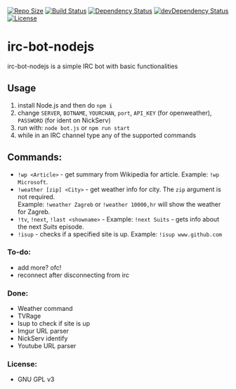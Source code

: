 [![Repo Size](https://reposs.herokuapp.com/?path=precla/irc-bot-nodejs)](https://github.com/precla/irc-bot-nodejs/archive/master.zip)
[![Build Status](https://img.shields.io/travis/precla/irc-bot-nodejs/master.svg)](https://travis-ci.org/precla/irc-bot-nodejs)
[![Dependency Status](https://img.shields.io/david/precla/irc-bot-nodejs.svg)](https://david-dm.org/precla/irc-bot-nodejs#info=dependencies&view=table)
[![devDependency Status](https://img.shields.io/david/dev/precla/irc-bot-nodejs.svg)](https://david-dm.org/precla/irc-bot-nodejs#info=devDependencies&view=table)
[![License](https://img.shields.io/badge/license-GPLv3-blue.svg)](http://opensource.org/licenses/GPL-3.0)

# irc-bot-nodejs

irc-bot-nodejs is a simple IRC bot with basic functionalities

## Usage
1. install Node.js and then do `npm i`
2. change `SERVER`, `BOTNAME`, `YOURCHAN`, `port`, `API_KEY` (for openweather), `PASSWORD` (for ident on NickServ)
3. run with: `node bot.js` or `npm run start`
4. while in an IRC channel type any of the supported commands

## Commands:
- `!wp <Article>` - get summary from Wikipedia for article. Example: `!wp Microsoft`.
- `!weather [zip] <City>` - get weather info for city. The `zip` argument is not required.  
	Example: `!weather Zagreb` or `!weather 10000,hr` will show the weather for Zagreb.
- `!tv`, `!next`, `!last <showname>` - Example: `!next Suits` - gets info about the next *Suits* episode.
- `!isup` - checks if a specified site is up. Example: `!isup www.github.com`

### To-do:
- add more? ofc!
- reconnect after disconnecting from irc

### Done:
- Weather command
- TVRage
- Isup to check if site is up
- Imgur URL parser
- NickServ identify
- Youtube URL parser

### License:
- GNU GPL v3
